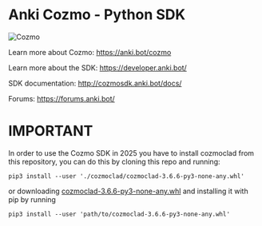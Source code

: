 # Anki Cozmo - Python SDK

![Cozmo](docs/source/images/cozmo-sdk-img.jpg)

Learn more about Cozmo: https://anki.bot/cozmo

Learn more about the SDK: https://developer.anki.bot/

SDK documentation: http://cozmosdk.anki.bot/docs/

Forums: https://forums.anki.bot/


# IMPORTANT

In order to use the Cozmo SDK in 2025 you have to install cozmoclad from this repository, you can do this by cloning this repo and running:


`pip3 install --user './cozmoclad/cozmoclad-3.6.6-py3-none-any.whl'`


or downloading [cozmoclad-3.6.6-py3-none-any.whl](https://raw.githubusercontent.com/DDLbots/cozmo-python-sdk/refs/heads/master/cozmoclad/cozmoclad-3.6.6-py3-none-any.whl) and installing it with pip by running

`pip3 install --user 'path/to/cozmoclad-3.6.6-py3-none-any.whl'`
